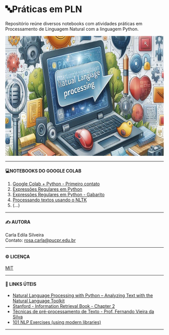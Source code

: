 # 🔤Práticas em PLN
Repositório reúne diversos notebooks com atividades práticas em Processamento de Linguagem Natural com a linguagem Python.  

<p align='center'>
  <img src='https://github.com/rosacarla/Praticas-em-PLN/blob/main/images/nlp-header.jpeg' height=380 width=880> 
</p>

---  

#### 💻NOTEBOOKS DO GOOGLE COLAB

1. [Google Colab + Python - Primeiro contato](https://github.com/rosacarla/Praticas-em-PLN/blob/main/notebooks-python-nlp/S1_PLN_PUCPR_Google_Colab_Python.ipynb)
2. [Expressões Regulares em Python](https://github.com/rosacarla/Praticas-em-PLN/blob/main/notebooks-python-nlp/S2_Expressoes_regulares_em_Python.ipynb)
3. [Expressões Regulares em Python - Gabarito](https://github.com/rosacarla/Praticas-em-PLN/blob/main/notebooks-python-nlp/S2_Expressoes_regulares_em_Python%5BGabarito%5D.ipynb)
4. [Processando textos usando o NLTK](https://github.com/rosacarla/Praticas-em-PLN/blob/main/notebooks-python-nlp/S2_Processando_textos_usando_o_NLTK.ipynb)
5. (...)

---   
#### ✍️ AUTORA  
Carla Edila Silveira  
Contato: rosa.carla@pucpr.edu.br  

---

#### ©️ LICENÇA

[MIT](https://choosealicense.com/licenses/mit/)  

---  

#### 🔗 LINKS ÚTEIS  

- [Natural Language Processing with Python – Analyzing Text with the Natural Language Toolkit](https://www.nltk.org/book/)
- [Stanford - Information Retrieval Book - Chapter 2](https://nlp.stanford.edu/IR-book/)
- [Técnicas de pré-processamento de Texto - Prof. Fernando Vieira da Silva](https://www.kaggle.com/fernandojvdasilva/aplica-es-em-nlp-aula-02)
- [101 NLP Exercises (using modern libraries)](https://www.machinelearningplus.com/nlp/nlp-exercises/)

---  


